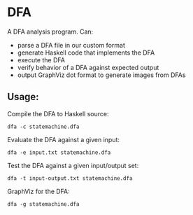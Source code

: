 # DFA

A DFA analysis program. Can:

 - parse a DFA file in our custom format
 - generate Haskell code that implements the DFA
 - execute the DFA
 - verify behavior of a DFA against expected output
 - output GraphViz dot format to generate images from DFAs

## Usage:

  Compile the DFA to Haskell source:

    dfa -c statemachine.dfa

  Evaluate the DFA against a given input:

    dfa -e input.txt statemachine.dfa

  Test the DFA against a given input/output set:

    dfa -t input-output.txt statemachine.dfa

  GraphViz for the DFA:

    dfa -g statemachine.dfa
